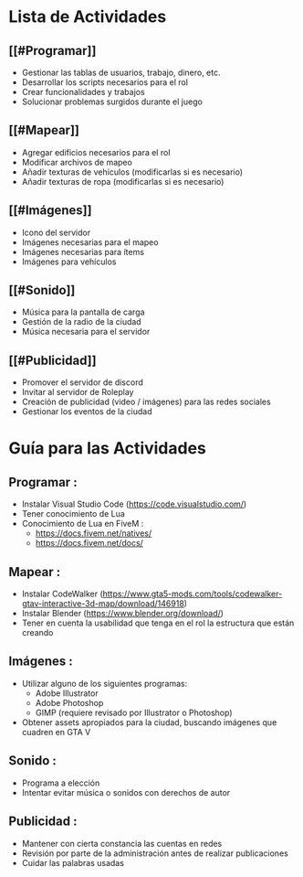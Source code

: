 
# Lista de Actividades
## [[#Programar]]
+ Gestionar las tablas de usuarios, trabajo, dinero, etc.
+ Desarrollar los scripts necesarios para el rol
+ Crear funcionalidades y trabajos
+ Solucionar problemas surgidos durante el juego
## [[#Mapear]]
+ Agregar edificios necesarios para el rol
+ Modificar archivos de mapeo
+ Añadir texturas de vehículos (modificarlas si es necesario)
+ Añadir texturas de ropa (modificarlas si es necesario)
## [[#Imágenes]]
+ Icono del servidor
+ Imágenes necesarias para el mapeo
+ Imágenes necesarias para ítems
+ Imágenes para vehículos
##  [[#Sonido]]
+ Música para la pantalla de carga
+ Gestión de la radio de la ciudad
+ Música necesaria para el servidor
## [[#Publicidad]]
+ Promover el servidor de discord
+ Invitar al servidor de Roleplay
+ Creación de publicidad (video / imágenes) para las redes sociales
+ Gestionar los eventos de la ciudad


# Guía para las Actividades
## Programar : 
+ Instalar Visual Studio Code (https://code.visualstudio.com/)
+ Tener conocimiento de Lua 
+ Conocimiento de Lua en FiveM : 
	+ https://docs.fivem.net/natives/
	+ https://docs.fivem.net/docs/  
## Mapear : 
+ Instalar CodeWalker (https://www.gta5-mods.com/tools/codewalker-gtav-interactive-3d-map/download/146918)
+ Instalar Blender (https://www.blender.org/download/)
+ Tener en cuenta la usabilidad que tenga en el rol la estructura que están creando
## Imágenes : 
+ Utilizar alguno de los siguientes programas: 
	+ Adobe Illustrator
	+ Adobe Photoshop
	+ GIMP (requiere revisado por Illustrator o Photoshop)
+ Obtener assets apropiados para la ciudad, buscando imágenes que cuadren en GTA V
## Sonido : 
+ Programa a elección
+ Intentar evitar música o sonidos con derechos de autor
## Publicidad : 
+ Mantener con cierta constancia las cuentas en redes 
+ Revisión por parte de la administración antes de realizar publicaciones 
+ Cuidar las palabras usadas

